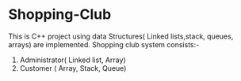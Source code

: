 # Shopping-Club
This is C++ project using data Structures( Linked lists,stack, queues, arrays) are implemented. Shopping club system consists:-
1. Administrator( Linked list, Array)
2. Customer ( Array, Stack, Queue)

